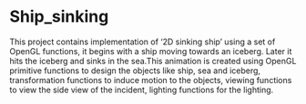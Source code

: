 # Ship_sinking
This project contains implementation of ‘2D sinking ship’ using a set of OpenGL functions, it begins with a ship moving towards an iceberg. Later it hits the iceberg and sinks in the sea.This animation is created using OpenGL primitive functions to design the objects like ship, sea and iceberg, transformation functions to induce motion to the objects, viewing functions to view the side view of the incident, lighting functions for the lighting.
